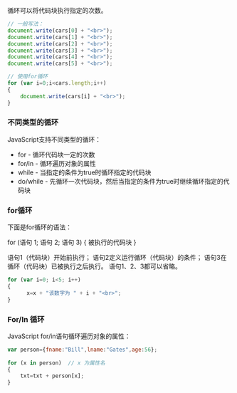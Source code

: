 循环可以将代码块执行指定的次数。

```js
// 一般写法：
document.write(cars[0] + "<br>"); 
document.write(cars[1] + "<br>"); 
document.write(cars[2] + "<br>"); 
document.write(cars[3] + "<br>"); 
document.write(cars[4] + "<br>"); 
document.write(cars[5] + "<br>");

// 使用for循环
for (var i=0;i<cars.length;i++)
{ 
    document.write(cars[i] + "<br>");
}
```

### 不同类型的循环
JavaScript支持不同类型的循环：

- for - 循环代码块一定的次数
- for/in - 循环遍历对象的属性
- while - 当指定的条件为true时循环指定的代码块
- do/while - 先循环一次代码块，然后当指定的条件为true时继续循环指定的代码块

### for循环
下面是for循环的语法：

for (语句 1; 语句 2; 语句 3)
{
    被执行的代码块
}

语句1（代码块）开始前执行；
语句2定义运行循环（代码块）的条件；
语句3在循环（代码块）已被执行之后执行。
语句1、2、3都可以省略。

```js
for (var i=0; i<5; i++)
{
      x=x + "该数字为 " + i + "<br>";
}
```

### For/In 循环
JavaScript for/in语句循环遍历对象的属性：

```js
var person={fname:"Bill",lname:"Gates",age:56}; 
 
for (x in person)  // x 为属性名
{
    txt=txt + person[x];
}
```